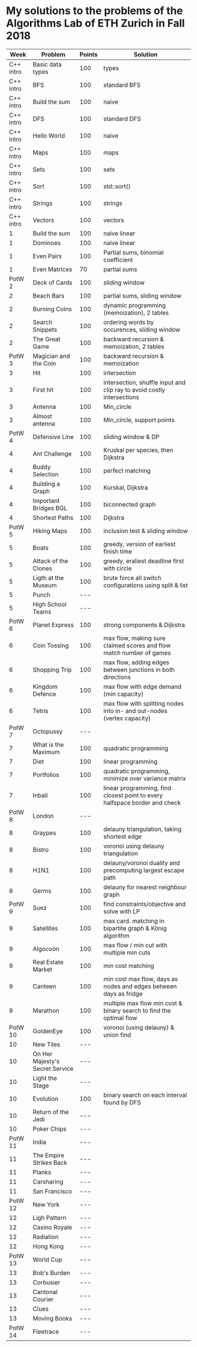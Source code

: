 # My solutions to the problems of the Algorithms Lab of ETH Zurich in Fall 2018

| Week      | Problem                         | Points | Solution                                                                   |
| --------- | ------------------------------- | ------ | -------------------------------------------------------------------------- |
| C++ intro | Basic data types                | 100    | types                                                                      |
| C++ intro | BFS                             | 100    | standard BFS                                                               |
| C++ intro | Build the sum                   | 100    | naive                                                                      |
| C++ intro | DFS                             | 100    | standard DFS                                                               |
| C++ intro | Hello World                     | 100    | naive                                                                      |
| C++ intro | Maps                            | 100    | maps                                                                       |
| C++ intro | Sets                            | 100    | sets                                                                       |
| C++ intro | Sort                            | 100    | std::sort()                                                                |
| C++ intro | Strings                         | 100    | strings                                                                    |
| C++ intro | Vectors                         | 100    | vectors                                                                    |
| 1         | Build the sum                   | 100    | naive linear                                                               |
| 1         | Dominoes                        | 100    | naive linear                                                               |
| 1         | Even Pairs                      | 100    | Partial sums, binomial coefficient                                         |
| 1         | Even Matrices                   | 70     | partial sums                                                               |
| PotW 2    | Deck of Cards                   | 100    | sliding window                                                             |
| 2         | Beach Bars                      | 100    | partial sums, sliding window                                               |
| 2         | Burning Coins                   | 100    | dynamic programming (memoization), 2 tables                                |
| 2         | Search Snippets                 | 100    | ordering words by occurences, sliding window                               |
| 2         | The Great Game                  | 100    | backward recursion & memoization, 2 tables                                 |
| PotW 3    | Magician and the Coin           | 100    | backward recursion & memoization                                           |
| 3         | Hit                             | 100    | intersection                                                               |
| 3         | First hit                       | 100    | intersection, shuffle input and clip ray to avoid costly intersections     |
| 3         | Antenna                         | 100    | Min_circle                                                                 |
| 3         | Almost antenna                  | 100    | Min_circle, support points                                                 |
| PotW 4    | Defensive Line                  | 100    | sliding window & DP                                                        |
| 4         | Ant Challenge                   | 100    | Kruskal per species, then Dijkstra                                         |
| 4         | Buddy Selection                 | 100    | perfect matching                                                           |
| 4         | Building a Graph                | 100    | Kurskal, Dijkstra                                                          |
| 4         | Important Bridges BGL           | 100    | biconnected graph                                                          |
| 4         | Shortest Paths                  | 100    | Dijkstra                                                                   |
| PotW 5    | Hiking Maps                     | 100    | inclusion test & sliding window                                            |
| 5         | Boats                           | 100    | greedy, version of earliest finish time                                    |
| 5         | Attack of the Clones            | 100    | greedy, eraliest deadline first with circle                                |
| 5         | Ligth at the Museum             | 100    | brute force all switch configurations using split & list                   |
| 5         | Punch                           | ---    |                                                                            |
| 5         | High School Teams               | ---    |                                                                            |
| PotW 6    | Planet Express                  | 100    | strong components & Dijkstra                                               |
| 6         | Coin Tossing                    | 100    | max flow, making sure claimed scores and flow match number of games        |
| 6         | Shopping Trip                   | 100    | max flow, adding edges between junctions in both directions                |
| 6         | Kingdom Defence                 | 100    | max flow with edge demand (min capacity)                                   |
| 6         | Tetris                          | 100    | max flow with splitting nodes into in- and out-nodes (vertex capacity)     |
| PotW 7    | Octopussy                       | ---    |                                                                            |
| 7         | What is the Maximum             | 100    | quadratic programming                                                      |
| 7         | Diet                            | 100    | linear programming                                                         |
| 7         | Portfolios                      | 100    | quadratic programming, minimize over variance matrix                       |
| 7         | Inball                          | 100    | linear programming, find closest point to every halfspace border and check |
| PotW 8    | London                          | ---    |                                                                            |
| 8         | Graypes                         | 100    | delauny triangulation, taking shortest edge                                |
| 8         | Bistro                          | 100    | voronoi using delauny triangulation                                        |
| 8         | H1N1                            | 100    | delauny/voronoi duality and precomputing largest escape path               |
| 8         | Germs                           | 100    | delauny for nearest neighbour graph                                        |
| PotW 9    | Suez                            | 100    | find constraints/objective and solve with LP                               |
| 9         | Satellites                      | 100    | max card. matching in bipartite graph & König algorithm                    |
| 9         | Algocoön                        | 100    | max flow / min cut with multiple min cuts                                  |
| 9         | Real Estate Market              | 100    | min cost matching                                                          |
| 9         | Canteen                         | 100    | min cost max flow, days as nodes and edges between days as fridge          |
| 9         | Marathon                        | 100    | multiple max flow min cost & binary search to find the optimal flow        |
| PotW 10   | GoldenEye                       | 100    | voronoi (using delauny) & union find                                       |
| 10        | New Tiles                       | ---    |                                                                            |
| 10        | On Her Majesty's Secret Service | ---    |                                                                            |
| 10        | Light the Stage                 | ---    |                                                                            |
| 10        | Evolution                       | 100    | binary search on each interval found by DFS                                |
| 10        | Return of the Jedi              | ---    |                                                                            |
| 10        | Poker Chips                     | ---    |                                                                            |
| PotW 11   | India                           | ---    |                                                                            |
| 11        | The Empire Strikes Back         | ---    |                                                                            |
| 11        | Planks                          | ---    |                                                                            |
| 11        | Carsharing                      | ---    |                                                                            |
| 11        | San Francisco                   | ---    |                                                                            |
| PotW 12   | New York                        | ---    |                                                                            |
| 12        | Ligh Pattern                    | ---    |                                                                            |
| 12        | Casino Royale                   | ---    |                                                                            |
| 12        | Radiation                       | ---    |                                                                            |
| 12        | Hong Kong                       | ---    |                                                                            |
| PotW 13   | World Cup                       | ---    |                                                                            |
| 13        | Bob's Burden                    | ---    |                                                                            |
| 13        | Corbusier                       | ---    |                                                                            |
| 13        | Cantonal Courier                | ---    |                                                                            |
| 13        | Clues                           | ---    |                                                                            |
| 13        | Moving Books                    | ---    |                                                                            |
| PotW 14   | Fleetrace                       | ---    |                                                                            |